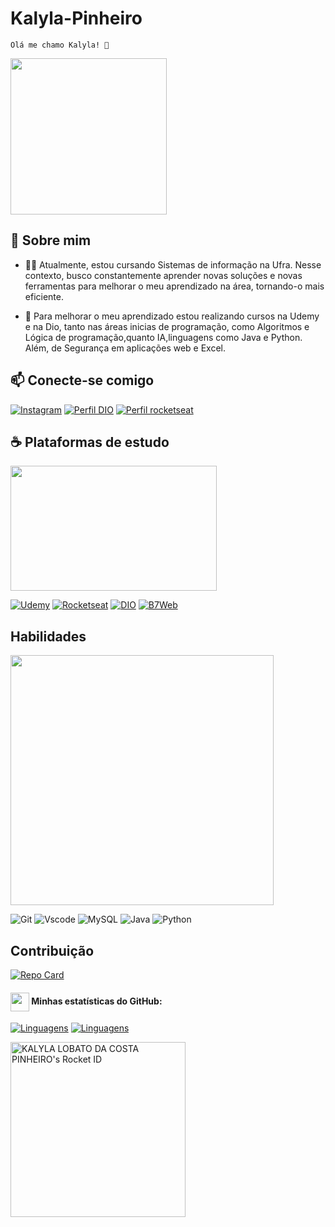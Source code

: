 # Kalyla-Pinheiro
    Olá me chamo Kalyla! 👋
<img src="https://i.pinimg.com/originals/16/89/5b/16895b231b6da505e2e4acef02a3c1fe.gif" height= "250" >

## 🚀 Sobre mim
  - 👩‍💻 Atualmente, estou cursando Sistemas de informação na Ufra. Nesse contexto, busco constantemente aprender novas soluções e novas ferramentas para melhorar o meu aprendizado na área, tornando-o mais eficiente.
    
  - 🧠  Para melhorar o meu aprendizado estou realizando cursos na Udemy e na Dio, tanto nas áreas inicias de programação, como Algoritmos e Lógica de programação,quanto IA,linguagens como Java e Python. Além, de Segurança em aplicações web e Excel.

## 📫 Conecte-se comigo

[![Instagram](https://img.shields.io/badge/-Instagram-%23E4405F?style=for-the-badge&logo=instagram&logoColor=white)](https://www.instagram.com/kalyla_ti/)
[![Perfil DIO](https://img.shields.io/badge/-Meu%20Perfil%20na%20DIO-30A3DC?style=for-the-badge&logo=Dio&logoColor=white)](https://www.dio.me/users/kalylalobato)
[![Perfil rocketseat](https://img.shields.io/badge/-Meu%20Perfil%20na%20Rocketseat-A020F0?style=for-the-badge&logo=rocketseat&Color=white)](https://app.rocketseat.com.br/rocketid/kalyla-pinheiro)

## ☕ Plataformas de estudo
 <img src= "https://i.pinimg.com/originals/19/8f/fb/198ffbfb445e8aeaf22ad6ca395b9c50.gif" width ="330"  height= "200" >

[![Udemy](https://img.shields.io/badge/%20Udemy-FFFFFF?style=for-the-badge&logo=Udemy&Color=white)](https://www.udemy.com/user/ocivaldo-da-silveira-pinheiro/)
[![Rocketseat](https://img.shields.io/badge/-%20Rocketseat-A020F0?style=for-the-badge&logo=rocketseat&Color=white)](https://app.rocketseat.com.br/)
[![DIO](https://img.shields.io/badge/-%20DIO-30A3DC?style=for-the-badge&logo=Dio&logoColor=white)](https://www.dio.me/)
[![B7Web](https://img.shields.io/badge/-%20B7Web-00008B?style=for-the-badge&logo=B7Web&logoColor=white)](https://alunos.b7web.com.br/)




## Habilidades
 <img src="https://i.pinimg.com/736x/a8/2d/84/a82d84e9df43d9583bcfb986815c91d4.jpg" width ="421" height= "400">
 
![Git](https://img.shields.io/badge/GIT-E44C30?style=for-the-badge&logo=git&logoColor=white)
![Vscode](https://img.shields.io/badge/Vscode-007ACC?style=for-the-badge&logo=visual-studio-code&logoColor=white)
![MySQL](https://img.shields.io/badge/MySQL-00000F?style=for-the-badge&logo=mysql&logoColor=white)
![Java](https://img.shields.io/badge/java-%23ED8B00.svg?style=for-the-badge&logo=openjdk&logoColor=white)
![Python](https://img.shields.io/badge/python-3670A0?style=for-the-badge&logo=python&logoColor=ffdd54) 

## Contribuição
[![Repo Card](https://github-readme-stats.vercel.app/api/pin/?username=Kalyla-Pinheiro&repo=dio-lab-open-source&bg_color=000&border_color=30A3DC&show_icons=true&icon_color=30A3DC&title_color=E94D5F&text_color=FFF)](https://github.com/Kalyla-Pinheiro/dio-lab-open-source)

#### <img src="https://github.githubassets.com/images/modules/logos_page/GitHub-Mark.png" width="30" style="vertical-align: middle;"> Minhas estatísticas do GitHub: 
[![Linguagens](https://github-readme-stats.vercel.app/api?username=Kalyla-Pinheiro&show_icons=true&locale=pt-BR&&theme=dark)](https://github.com/Kalyla-Pinheiro?tab=repositories)
[![Linguagens](https://github-readme-stats.vercel.app/api/top-langs/?username=Kalyla-Pinheiro&layout=compact&locale=pt-BR&&theme=dark)](https://github.com/Kalyla-Pinheiro?tab=repositories)

<a href="https://app.rocketseat.com.br/me/kalyla-pinheiro"><img src="https://app.rocketseat.com.br/api/rocketid/share?slug=kalyla-pinheiro&type=card" width="280" alt="KALYLA LOBATO DA COSTA PINHEIRO's Rocket ID"/></a> 

